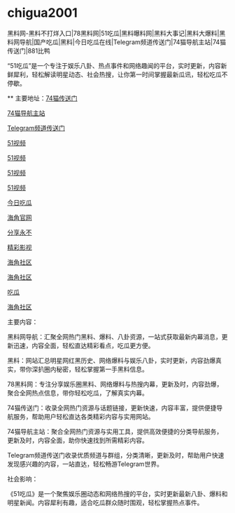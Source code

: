# chigua2001
黑料网-黑料不打烊入口|78黑料网|51吃瓜|黑料曝料网|黑料大事记|黑料大爆料|黑料网导航|国产吃瓜|黑料|今日吃瓜在线|Telegram频道传送门|74猫导航主站|74猫传送门|881比鸭

“51吃瓜”是一个专注于娱乐八卦、热点事件和网络趣闻的平台，实时更新，内容新鲜犀利，轻松解读明星动态、社会热搜，让你第一时间掌握最新瓜讯，轻松吃瓜不停歇。

** 主要地址：<a href="https://74mao.com/">74猫传送门</a>

<a href="https://74mao.com/">74猫导航主站</a>

<a href="https://74mao.com/">Telegram频道传送门</a>

<a href="https://hj-301.pages.dev/">51视频</a>

<a href="https://hj-295.pages.dev/">51视频</a>

<a href="https://hj-288.pages.dev/">51视频</a>

<a href="https://hj-279.pages.dev/">51视频</a>

<a href="https://hj-268.pages.dev/">今日吃瓜</a>

<a href="https://hj-267.pages.dev/">海角官网</a>

<a href="https://hj-264.pages.dev/">分享永不</a>

<a href="https://hj-260.pages.dev/">精彩影视</a>

<a href="https://hj-258.pages.dev/">海角社区</a>

<a href="https://hj-251.pages.dev/">海角社区</a>

<a href="https://hj-244.pages.dev/">吃瓜</a>

<a href="https://hj-241.pages.dev/"> 海角社区</a>

主要内容：

黑料网导航：汇聚全网热门黑料、爆料、八卦资源，一站式获取最新内幕消息，更新迅速，内容全面，轻松直达精彩看点，吃瓜更方便。

黑料：网站汇总明星网红黑历史、网络爆料与娱乐八卦，实时更新，内容劲爆真实，带你深扒圈内秘密，轻松掌握第一手黑料信息。

78黑料网：专注分享娱乐圈黑料、网络爆料与热搜内幕，更新及时，内容劲爆，聚合全网热点信息，带你轻松吃瓜，了解真实内幕。

74猫传送门：收录全网热门资源与话题链接，更新快速，内容丰富，提供便捷导航服务，帮助用户轻松直达各类精彩内容与实用网站。

74猫导航主站：聚合全网热门资源与实用工具，提供高效便捷的分类导航服务，更新及时，内容全面，助你快速找到所需精彩内容。

Telegram频道传送门收录优质频道与群组，分类清晰，更新及时，帮助用户快速发现感兴趣的内容，一站直达，轻松畅游Telegram世界。

社会影响：

《51吃瓜》是一个聚焦娱乐圈动态和网络热搜的平台，实时更新最新八卦、爆料和明星新闻。内容犀利有趣，适合吃瓜群众随时围观，轻松掌握热点事件。

